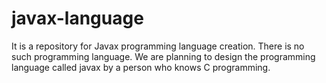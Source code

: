 # javax-language
It is a repository for Javax programming language creation.  There is no such programming language.  We are planning to design the programming language called javax by a person who knows C programming.
